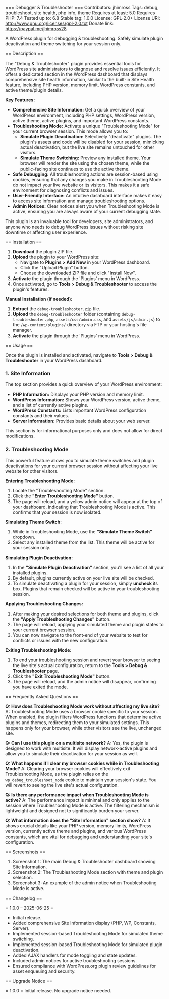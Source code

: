 === Debugger & Troubleshooter ===
Contributors: jhimross
Tags: debug, troubleshoot, site health, php info, theme
Requires at least: 5.0
Requires PHP: 7.4
Tested up to: 6.8
Stable tag: 1.0.0
License: GPL-2.0+
License URI: http://www.gnu.org/licenses/gpl-2.0.txt
Donate link: https://paypal.me/jhimross28

A WordPress plugin for debugging & troubleshooting. Safely simulate plugin deactivation and theme switching for your session only.

== Description ==

The "Debug & Troubleshooter" plugin provides essential tools for WordPress site administrators to diagnose and resolve issues efficiently. It offers a dedicated section in the WordPress dashboard that displays comprehensive site health information, similar to the built-in Site Health feature, including PHP version, memory limit, WordPress constants, and active theme/plugin details.

**Key Features:**

* **Comprehensive Site Information:** Get a quick overview of your WordPress environment, including PHP settings, WordPress version, active theme, active plugins, and important WordPress constants.
* **Troubleshooting Mode:** Activate a unique "Troubleshooting Mode" for your current browser session. This mode allows you to:
    * **Simulate Plugin Deactivation:** Selectively "deactivate" plugins. The plugin's assets and code will be disabled for your session, mimicking actual deactivation, but the live site remains untouched for other visitors.
    * **Simulate Theme Switching:** Preview any installed theme. Your browser will render the site using the chosen theme, while the public-facing site continues to use the active theme.
* **Safe Debugging:** All troubleshooting actions are session-based using cookies, ensuring that any changes you make in Troubleshooting Mode do not impact your live website or its visitors. This makes it a safe environment for diagnosing conflicts and issues.
* **User-Friendly Interface:** An intuitive dashboard interface makes it easy to access site information and manage troubleshooting options.
* **Admin Notices:** Clear notices alert you when Troubleshooting Mode is active, ensuring you are always aware of your current debugging state.

This plugin is an invaluable tool for developers, site administrators, and anyone who needs to debug WordPress issues without risking site downtime or affecting user experience.

== Installation ==

1.  **Download** the plugin ZIP file.
2.  **Upload** the plugin to your WordPress site:
    * Navigate to **Plugins > Add New** in your WordPress dashboard.
    * Click the "Upload Plugin" button.
    * Choose the downloaded ZIP file and click "Install Now".
3.  **Activate** the plugin through the 'Plugins' menu in WordPress.
4.  Once activated, go to **Tools > Debug & Troubleshooter** to access the plugin's features.

**Manual Installation (if needed):**

1.  **Extract** the `debug-troubleshooter.zip` file.
2.  **Upload** the `debug-troubleshooter` folder (containing `debug-troubleshooter.php`, `assets/css/admin.css`, and `assets/js/admin.js`) to the `/wp-content/plugins/` directory via FTP or your hosting's file manager.
3.  **Activate** the plugin through the 'Plugins' menu in WordPress.

== Usage ==

Once the plugin is installed and activated, navigate to **Tools > Debug & Troubleshooter** in your WordPress dashboard.

### 1. Site Information

The top section provides a quick overview of your WordPress environment:

* **PHP Information:** Displays your PHP version and memory limit.
* **WordPress Information:** Shows your WordPress version, active theme, and a list of currently active plugins.
* **WordPress Constants:** Lists important WordPress configuration constants and their values.
* **Server Information:** Provides basic details about your web server.

This section is for informational purposes only and does not allow for direct modifications.

### 2. Troubleshooting Mode

This powerful feature allows you to simulate theme switches and plugin deactivations for your current browser session without affecting your live website for other visitors.

**Entering Troubleshooting Mode:**

1.  Locate the "Troubleshooting Mode" section.
2.  Click the **"Enter Troubleshooting Mode"** button.
3.  The page will reload, and a yellow admin notice will appear at the top of your dashboard, indicating that Troubleshooting Mode is active. This confirms that your session is now isolated.

**Simulating Theme Switch:**

1.  While in Troubleshooting Mode, use the **"Simulate Theme Switch"** dropdown.
2.  Select any installed theme from the list. This theme will be active for your session only.

**Simulating Plugin Deactivation:**

1.  In the **"Simulate Plugin Deactivation"** section, you'll see a list of all your installed plugins.
2.  By default, plugins currently active on your live site will be checked.
3.  To simulate deactivating a plugin for your session, simply **uncheck** its box. Plugins that remain checked will be active in your troubleshooting session.

**Applying Troubleshooting Changes:**

1.  After making your desired selections for both theme and plugins, click the **"Apply Troubleshooting Changes"** button.
2.  The page will reload, applying your simulated theme and plugin states to your current browser session.
3.  You can now navigate to the front-end of your website to test for conflicts or issues with the new configuration.

**Exiting Troubleshooting Mode:**

1.  To end your troubleshooting session and revert your browser to seeing the live site's actual configuration, return to the **Tools > Debug & Troubleshooter** page.
2.  Click the **"Exit Troubleshooting Mode"** button.
3.  The page will reload, and the admin notice will disappear, confirming you have exited the mode.


== Frequently Asked Questions ==

**Q: How does Troubleshooting Mode work without affecting my live site?**
A: Troubleshooting Mode uses a browser cookie specific to your session. When enabled, the plugin filters WordPress functions that determine active plugins and themes, redirecting them to your simulated settings. This happens only for your browser, while other visitors see the live, unchanged site.

**Q: Can I use this plugin on a multisite network?**
A: Yes, the plugin is designed to work with multisite. It will display network-active plugins and allow you to simulate their deactivation for your session as well.

**Q: What happens if I clear my browser cookies while in Troubleshooting Mode?**
A: Clearing your browser cookies will effectively exit Troubleshooting Mode, as the plugin relies on the `wp_debug_troubleshoot_mode` cookie to maintain your session's state. You will revert to seeing the live site's actual configuration.

**Q: Is there any performance impact when Troubleshooting Mode is active?**
A: The performance impact is minimal and only applies to the session where Troubleshooting Mode is active. The filtering mechanism is lightweight and designed not to significantly burden your server.

**Q: What information does the "Site Information" section show?**
A: It shows crucial details like your PHP version, memory limits, WordPress version, currently active theme and plugins, and various WordPress constants, which are vital for debugging and understanding your site's configuration.

== Screenshots ==

1.  Screenshot 1: The main Debug & Troubleshooter dashboard showing Site Information.
2.  Screenshot 2: The Troubleshooting Mode section with theme and plugin selection.
3.  Screenshot 3: An example of the admin notice when Troubleshooting Mode is active.

== Changelog ==

= 1.0.0 – 2025-06-25 =
* Initial release.
* Added comprehensive Site Information display (PHP, WP, Constants, Server).
* Implemented session-based Troubleshooting Mode for simulated theme switching.
* Implemented session-based Troubleshooting Mode for simulated plugin deactivation.
* Added AJAX handlers for mode toggling and state updates.
* Included admin notices for active troubleshooting sessions.
* Ensured compliance with WordPress.org plugin review guidelines for asset enqueuing and security.

== Upgrade Notice ==

= 1.0.0 =
Initial release. No upgrade notice needed.

